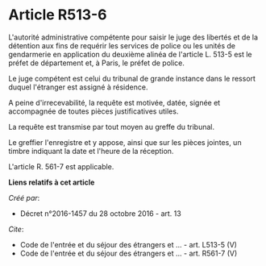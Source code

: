 # Article R513-6

L'autorité administrative compétente pour saisir le juge des libertés et de la détention aux fins de requérir les services de
police ou les unités de gendarmerie en application du deuxième alinéa de l'article L. 513-5 est le préfet de département et,
à Paris, le préfet de police. 

Le juge compétent est celui du tribunal de grande instance dans le ressort duquel l'étranger est assigné à résidence. 

A peine d'irrecevabilité, la requête est motivée, datée, signée et accompagnée de toutes pièces justificatives utiles. 

La requête est transmise par tout moyen au greffe du tribunal. 

Le greffier l'enregistre et y appose, ainsi que sur les pièces jointes, un timbre indiquant la date et l'heure de la
réception. 

L'article R. 561-7 est applicable.

**Liens relatifs à cet article**

_Créé par_:

  - Décret n°2016-1457 du 28 octobre 2016 - art. 13

_Cite_:

  - Code de l'entrée et du séjour des étrangers et ... - art. L513-5 (V)
  - Code de l'entrée et du séjour des étrangers et ... - art. R561-7 (V)
